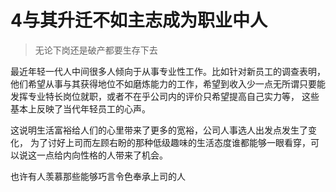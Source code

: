 # 4与其升迁不如主志成为职业中人
>无论下岗还是破产都要生存下去

最近年轻一代人中间很多人倾向于从事专业性工作。比如针对新员工的调查表明，他们希望从事与其获得地位不如磨炼能力的工作，希望到收入少一点无所谓只要能发挥专业特长岗位就职，或者不在乎公司内的评价只希望提高自己实力等， 这些基本上反映了当代年轻员工的心声。

这说明生活富裕给人们的心里带来了更多的宽裕，公司人事选人出发点发生了变化， 为了讨好上司而左顾右盼的那种低级趣味的生活态度谁都能够一眼看穿，可以说这一点给内向性格的人带来了机会。

也许有人羡慕那些能够巧言令色奉承上司的人
